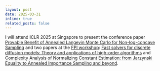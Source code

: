 ```yaml
---
layout: post
date: 2025-03-31
inline: true
related_posts: false
---
```


I will attend ICLR 2025 at Singapore to present the conference paper [Provable Benefit of Annealed Langevin Monte Carlo for Non-log-concave Sampling](https://iclr.cc/virtual/2025/poster/29777) and two papers at the [FPI workshop](https://sites.google.com/view/fpiworkshop/): [Fast solvers for discrete diffusion models: Theory and applications of high-order algorithms](https://arxiv.org/abs/2502.00234) and [Complexity Analysis of Normalizing Constant Estimation: from Jarzynski Equality to Annealed Importance Sampling and beyond](https://arxiv.org/abs/2502.04575).